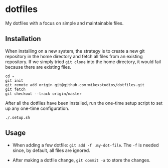 # dotfiles

My dotfiles with a focus on simple and maintainable files.

## Installation

When installing on a new system, the strategy is to create a new git repository
in the home directory and fetch all files from an existing repository. If we
simply tried `git clone` into the home directory, it would fail because there
are existing files.

```
cd ~
git init
git remote add origin git@github.com:mikexstudios/dotfiles.git
git fetch
git checkout --track origin/master
```

After all the dotfiles have been installed, run the one-time setup script to
set up any one-time configuration.

```
./.setup.sh
```

## Usage

- When adding a few dotfile: `git add -f .my-dot-file`. The `-f` is needed
  since, by default, all files are ignored.

- After making a dotfile change, `git commit -a` to store the changes.

